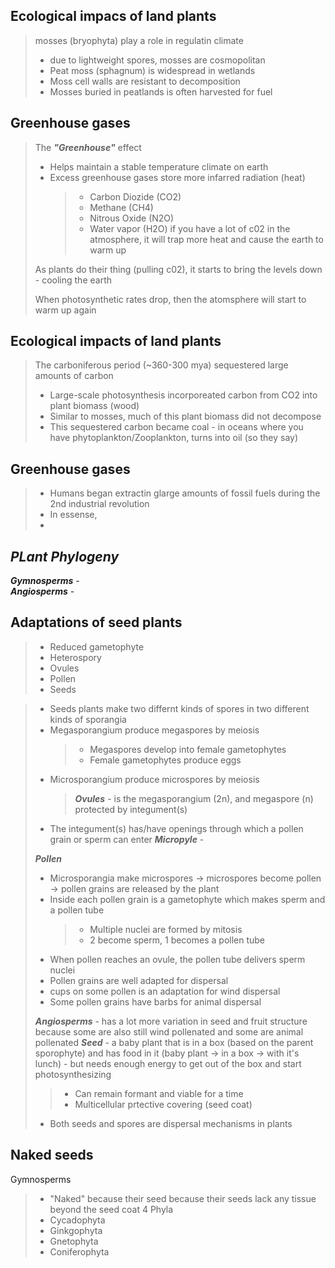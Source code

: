 ## Ecological impacs of land plants

> mosses (bryophyta) play a role in regulatin climate
>
> - due to lightweight spores, mosses are cosmopolitan
> - Peat moss (sphagnum) is widespread in wetlands
> - Moss cell walls are resistant to decomposition
> - Mosses buried in peatlands is often harvested for fuel

## Greenhouse gases

> The **_"Greenhouse"_** effect
>
> - Helps maintain a stable temperature climate on earth
> - Excess greenhouse gases store more infarred radiation (heat)
>   > - Carbon Diozide (CO2)
>   > - Methane (CH4)
>   > - Nitrous Oxide (N2O)
>   > - Water vapor (H2O)
>   >   if you have a lot of c02 in the atmosphere, it will trap more heat and cause the earth to warm up
>
> As plants do their thing (pulling c02), it starts to bring the levels down - cooling the earth
>
> When photosynthetic rates drop, then the atomsphere will start to warm up again

## Ecological impacts of land plants

> The carboniferous period (~360-300 mya) sequestered large amounts of carbon
>
> - Large-scale photosynthesis incorporeated carbon from CO2 into plant biomass (wood)
> - Similar to mosses, much of this plant biomass did not decompose
> - This sequestered carbon became coal - in oceans where you have phytoplankton/Zooplankton, turns into oil (so they say)

## Greenhouse gases

> - Humans began extractin glarge amounts of fossil fuels during the 2nd industrial revolution
> - In essense,
> -

## **_PLant Phylogeny_**

**_Gymnosperms_** -  
**_Angiosperms_** -

## Adaptations of seed plants

> - Reduced gametophyte
> - Heterospory
> - Ovules
> - Pollen
> - Seeds

> - Seeds plants make two differnt kinds of spores in two different kinds of sporangia
> - Megasporangium produce megaspores by meiosis
>   > - Megaspores develop into female gametophytes
>   > - Female gametophytes produce eggs
> - Microsporangium produce microspores by meiosis
>   > **_*Ovules*_** - is the megasporangium (2n), and megaspore (n) protected by integument(s)
> - The integument(s) has/have openings through which a pollen grain or sperm can enter
>   **_*Micropyle*_** -
>
> **_*Pollen*_**
>
> - Microsporangia make microspores -> microspores become pollen -> pollen grains are released by the plant
> - Inside each pollen grain is a gametophyte which makes sperm and a pollen tube
>   > - Multiple nuclei are formed by mitosis
>   > - 2 become sperm, 1 becomes a pollen tube
> - When pollen reaches an ovule, the pollen tube delivers sperm nuclei
> - Pollen grains are well adapted for dispersal
> - cups on some pollen is an adaptation for wind dispersal
> - Some pollen grains have barbs for animal dispersal
>
> **_*Angiosperms*_** - has a lot more variation in seed and fruit structure because some are also still wind pollenated and some are animal pollenated
> **_*Seed*_** - a baby plant that is in a box (based on the parent sporophyte) and has food in it (baby plant -> in a box -> with it's lunch) - but needs enough energy to get out of the box and start photosynthesizing
>
> > - Can remain formant and viable for a time
> > - Multicellular prtective covering (seed coat)
>
> - Both seeds and spores are dispersal mechanisms in plants

## Naked seeds

Gymnosperms

> - "Naked" because their seed because their seeds lack any tissue beyond the seed coat
>   4 Phyla
> - Cycadophyta
> - Ginkgophyta
> - Gnetophyta
> - Coniferophyta
